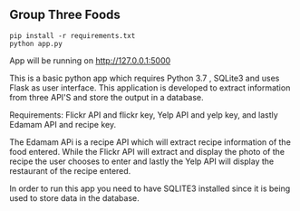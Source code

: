 ## Group Three Foods

    pip install -r requirements.txt
    python app.py

App will be running on http://127.0.0.1:5000

This is a basic python app which requires Python 3.7 , SQLite3 and uses Flask as user 
interface. This application is developed to extract information from three API'S and store the output in a database.

Requirements: Flickr API and flickr key, Yelp API and  yelp key, and lastly Edamam API and recipe key.

The Edamam APi is a recipe API which will extract recipe information of the food entered. While the Flickr API will extract and display the photo of the recipe the user chooses to enter and lastly the Yelp API will display the restaurant of the recipe entered.

In order to run this app you need to have SQLITE3 installed since it is being used to store data in the database.